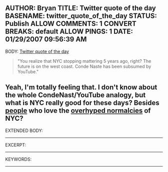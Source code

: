AUTHOR: Bryan
TITLE: Twitter quote of the day
BASENAME: twitter_quote_of_the_day
STATUS: Publish
ALLOW COMMENTS: 1
CONVERT BREAKS: __default__
ALLOW PINGS: 1
DATE: 01/29/2007 09:56:39 AM
-----
BODY:
<a title="Twitter / Rex Sorgatz: &quot;You realize that NYC stopp..." href="http://twitter.com/fimoculous/statuses/4500623">Twitter quote of the day</a>

<blockquote>"You realize that NYC stopping mattering 5 years ago, right? The future is on the west coast. Conde Naste has been subsumed by YouTube."</blockquote>

Yeah, I'm totally feeling that. I don't know about the whole CondeNast/YouTube analogy, but what is NYC really good for these days? Besides <a href="http://www.thisiswhatwedonow.com/2006/02/i-am-from-manhattan-and-therefore.html">people</a> who love the <a href="http://www.gothamist.com/archives/2007/01/28/lawsuit_alerts.php">overhyped normalcies</a> of NYC?
-----
EXTENDED BODY:

-----
EXCERPT:

-----
KEYWORDS:

-----


